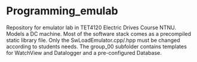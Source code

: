 # Programming_emulab
 
Repository for emulator lab in TET4120 Electric Drives Course NTNU. Models a DC machine. Most of the software stack comes as a precompiled static library file. Only the SwLoadEmulator.cpp/.hpp must be changed according to students needs. The group_00 subfolder contains templates for WatchView and Datalogger and a pre-configured Database.
